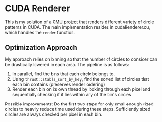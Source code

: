 # CUDA Renderer

This is my solution of a [CMU project](https://github.com/cmu15418/assignment2/tree/master/render) that renders different variety of circle patterns in CUDA. 
The main implementation resides in cudaRenderer.cu, which handles the `render` function.

## Optimization Approach

My approach relies on binning so that the number of circles to consider can be drastically lowered in each area. 
The pipeline is as follows:
1.  In parallel, find the bins that each circle belongs to.
2.  Using `thrust::stable_sort_by_key`, find the sorted list of circles that each bin contains (preserves render ordering)
3.  Render each bin on its own thread by looking through each pixel and sequentially checking if it lies within any of the bin's circles

Possible improvements: Do the first two steps for only small enough sized circles to heavily reduce time used during these steps. Sufficiently sized circles are always checked per pixel in each bin.


